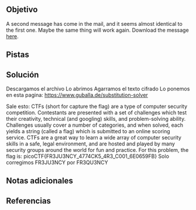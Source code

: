 ## Objetivo

A second message has come in the mail, and it seems almost identical to the first one. Maybe the same thing will work again. Download the message [here](https://artifacts.picoctf.net/c/183/message.txt).
## Pistas
## Solución

Descargamos el archivo
Lo abrimos
Agarramos el texto cifrado
Lo ponemos en esta pagina: https://www.guballa.de/substitution-solver

Sale esto: 
CTFs (short for capture the flag) are a type of computer security competition. Contestants are presented with a set of challenges which test their creativity, technical (and googling) skills, and problem-solving ability. Challenges usually cover a number of categories, and when solved, each yields a string (called a flag) which is submitted to an online scoring service. CTFs are a great way to learn a wide array of computer security skills in a safe, legal environment, and are hosted and played by many security groups around the world for fun and practice. For this problem, the flag is: picoCTF{FR3JU3NCY_4774CK5_4R3_C001_6E0659FB}
Solo corregimos FR3JU3NCY por FR3QU3NCY
## Notas adicionales
## Referencias